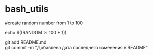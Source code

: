 # bash_utils

#create random number from 1 to 100

echo $((RANDOM % 100 + 1))


git add README.md  
git commit -m "Добавлена дата последнего изменения в README"
